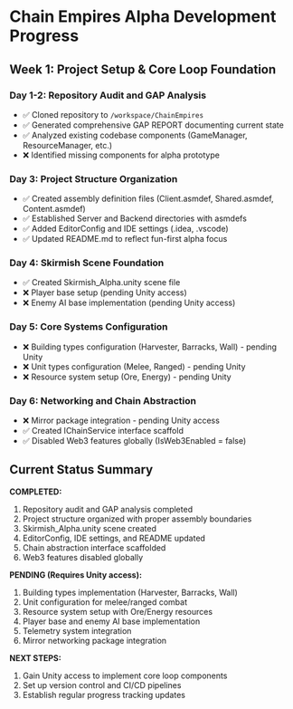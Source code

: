 




# Chain Empires Alpha Development Progress

## Week 1: Project Setup & Core Loop Foundation

### Day 1-2: Repository Audit and GAP Analysis
- ✅ Cloned repository to `/workspace/ChainEmpires`
- ✅ Generated comprehensive GAP REPORT documenting current state
- ✅ Analyzed existing codebase components (GameManager, ResourceManager, etc.)
- ❌ Identified missing components for alpha prototype

### Day 3: Project Structure Organization
- ✅ Created assembly definition files (Client.asmdef, Shared.asmdef, Content.asmdef)
- ✅ Established Server and Backend directories with asmdefs
- ✅ Added EditorConfig and IDE settings (.idea, .vscode)
- ✅ Updated README.md to reflect fun-first alpha focus

### Day 4: Skirmish Scene Foundation
- ✅ Created Skirmish_Alpha.unity scene file
- ❌ Player base setup (pending Unity access)
- ❌ Enemy AI base implementation (pending Unity access)

### Day 5: Core Systems Configuration
- ❌ Building types configuration (Harvester, Barracks, Wall) - pending Unity
- ❌ Unit types configuration (Melee, Ranged) - pending Unity
- ❌ Resource system setup (Ore, Energy) - pending Unity

### Day 6: Networking and Chain Abstraction
- ❌ Mirror package integration - pending Unity access
- ✅ Created IChainService interface scaffold
- ✅ Disabled Web3 features globally (IsWeb3Enabled = false)

## Current Status Summary

**COMPLETED:**
1. Repository audit and GAP analysis completed
2. Project structure organized with proper assembly boundaries
3. Skirmish_Alpha.unity scene created
4. EditorConfig, IDE settings, and README updated
5. Chain abstraction interface scaffolded
6. Web3 features disabled globally

**PENDING (Requires Unity access):**
1. Building types implementation (Harvester, Barracks, Wall)
2. Unit configuration for melee/ranged combat
3. Resource system setup with Ore/Energy resources
4. Player base and enemy AI base implementation
5. Telemetry system integration
6. Mirror networking package integration

**NEXT STEPS:**
1. Gain Unity access to implement core loop components
2. Set up version control and CI/CD pipelines
3. Establish regular progress tracking updates



